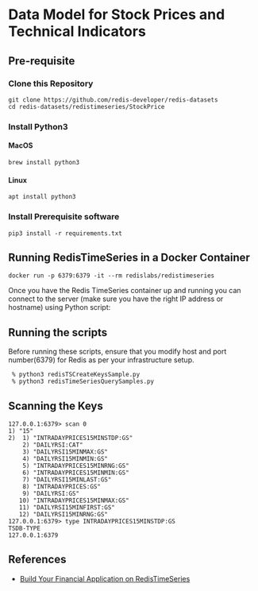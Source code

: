 # Data Model for Stock Prices and Technical Indicators 

## Pre-requisite

### Clone this Repository

```
git clone https://github.com/redis-developer/redis-datasets
cd redis-datasets/redistimeseries/StockPrice
```

###  Install Python3


#### MacOS

```
brew install python3
```

#### Linux

```
apt install python3
```

### Install Prerequisite software

```
pip3 install -r requirements.txt
```



## Running RedisTimeSeries in a Docker Container

```
docker run -p 6379:6379 -it --rm redislabs/redistimeseries
```

Once you have the Redis TimeSeries container up and running you can connect to the server (make sure you have the right IP address or hostname) using Python script:


## Running the scripts

Before running these scripts, ensure that you modify host and port number(6379) for Redis as per your infrastructure setup.

```
 % python3 redisTSCreateKeysSample.py 
 % python3 redisTimeSeriesQuerySamples.py 
```

## Scanning the Keys

```
127.0.0.1:6379> scan 0
1) "15"
2)  1) "INTRADAYPRICES15MINSTDP:GS"
    2) "DAILYRSI:CAT"
    3) "DAILYRSI15MINMAX:GS"
    4) "DAILYRSI15MINMIN:GS"
    5) "INTRADAYPRICES15MINRNG:GS"
    6) "INTRADAYPRICES15MINMIN:GS"
    7) "DAILYRSI15MINLAST:GS"
    8) "INTRADAYPRICES:GS"
    9) "DAILYRSI:GS"
   10) "INTRADAYPRICES15MINMAX:GS"
   11) "DAILYRSI15MINFIRST:GS"
   12) "DAILYRSI15MINRNG:GS"
127.0.0.1:6379> type INTRADAYPRICES15MINSTDP:GS
TSDB-TYPE
127.0.0.1:6379
```

## References

- [Build Your Financial Application on RedisTimeSeries](https://redislabs.com/blog/build-your-financial-application-on-redistimeseries/)

 

